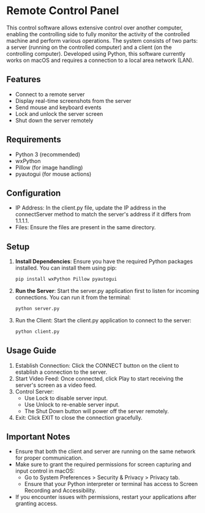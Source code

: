 # Remote Control Panel

This control software allows extensive control over another computer, enabling the controlling side to fully monitor the activity of the controlled machine and perform various operations. The system consists of two parts: a server (running on the controlled computer) and a client (on the controlling computer). Developed using Python, this software currently works on macOS and requires a connection to a local area network (LAN).

## Features

- Connect to a remote server
- Display real-time screenshots from the server
- Send mouse and keyboard events
- Lock and unlock the server screen
- Shut down the server remotely

## Requirements

- Python 3 (recommended)
- wxPython
- Pillow (for image handling)
- pyautogui (for mouse actions)

## Configuration

- IP Address: In the client.py file, update the IP address in the connectServer method to match the server's address if it differs from 1.1.1.1.
- Files: Ensure the files are present in the same directory.

## Setup

1. **Install Dependencies**: Ensure you have the required Python packages installed. You can install them using pip:
   
   ```bash
   pip install wxPython Pillow pyautogui
   ```

3. **Run the Server**: Start the server.py application first to listen for incoming connections. You can run it from the terminal:
   
   ```bash
   python server.py
   ```
   
4. Run the Client: Start the client.py application to connect to the server:

   ```bash
   python client.py
   ```
   
## Usage Guide
1. Establish Connection: Click the CONNECT button on the client to establish a connection to the server.
2. Start Video Feed: Once connected, click Play to start receiving the server's screen as a video feed.
3. Control Server:
   - Use Lock to disable server input.
   - Use Unlock to re-enable server input.
   - The Shut Down button will power off the server remotely.
4. Exit: Click EXIT to close the connection gracefully.

## Important Notes
- Ensure that both the client and server are running on the same network for proper communication.
- Make sure to grant the required permissions for screen capturing and input control in macOS:
  - Go to System Preferences > Security & Privacy > Privacy tab.
  - Ensure that your Python interpreter or terminal has access to Screen Recording and Accessibility.
- If you encounter issues with permissions, restart your applications after granting access.

